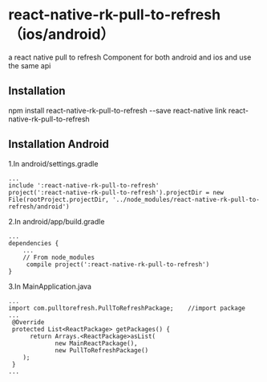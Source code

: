 # react-native-rk-pull-to-refresh（ios/android）
a react native pull to refresh Component for both android and ios and use the same api
## Installation
npm install react-native-rk-pull-to-refresh --save
react-native link react-native-rk-pull-to-refresh
## Installation Android
1.In android/settings.gradle
```
...
include ':react-native-rk-pull-to-refresh'
project(':react-native-rk-pull-to-refresh').projectDir = new File(rootProject.projectDir, '../node_modules/react-native-rk-pull-to-refresh/android')
```
2.In android/app/build.gradle
```
...
dependencies {
    ...
    // From node_modules
     compile project(':react-native-rk-pull-to-refresh')
}
```
3.In MainApplication.java
```
...
import com.pulltorefresh.PullToRefreshPackage;    //import package
...
 @Override
 protected List<ReactPackage> getPackages() {
      return Arrays.<ReactPackage>asList(
             new MainReactPackage(),
             new PullToRefreshPackage()
    );
 }
...

```

